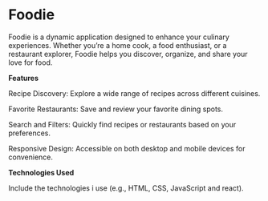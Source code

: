 # Foodie


Foodie is a dynamic application designed to enhance your culinary experiences. Whether you’re a home cook, a food enthusiast, or a restaurant explorer, Foodie helps you discover, organize, and share your love for food.


**Features**


Recipe Discovery: Explore a wide range of recipes across different cuisines.


Favorite Restaurants: Save and review your favorite dining spots.


Search and Filters: Quickly find recipes or restaurants based on your preferences.

Responsive Design: Accessible on both desktop and mobile devices for convenience.


**Technologies Used**


Include the technologies i use (e.g., HTML, CSS, JavaScript and react).
